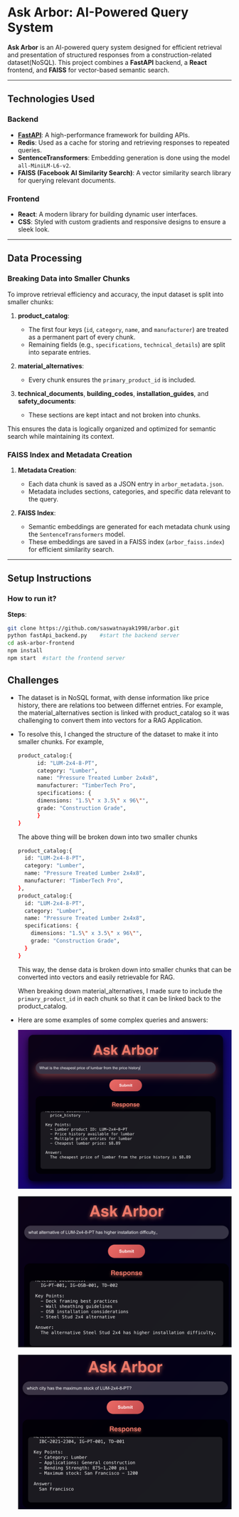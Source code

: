 # Ask Arbor: AI-Powered Query System

**Ask Arbor** is an AI-powered query system designed for efficient retrieval and presentation of structured responses from a construction-related dataset(NoSQL). This project combines a **FastAPI** backend, a **React** frontend, and **FAISS** for vector-based semantic search.

---

## Technologies Used

### Backend

- **[FastAPI](https://fastapi.tiangolo.com/)**: A high-performance framework for building APIs.
- **Redis**: Used as a cache for storing and retrieving responses to repeated queries.
- **SentenceTransformers**: Embedding generation is done using the model `all-MiniLM-L6-v2`.
- **FAISS (Facebook AI Similarity Search)**: A vector similarity search library for querying relevant documents.

### Frontend

- **React**: A modern library for building dynamic user interfaces.
- **CSS**: Styled with custom gradients and responsive designs to ensure a sleek look.

---

## Data Processing

### Breaking Data into Smaller Chunks

To improve retrieval efficiency and accuracy, the input dataset is split into smaller chunks:

1. **product_catalog**:

   - The first four keys (`id`, `category`, `name`, and `manufacturer`) are treated as a permanent part of every chunk.
   - Remaining fields (e.g., `specifications`, `technical_details`) are split into separate entries.

2. **material_alternatives**:

   - Every chunk ensures the `primary_product_id` is included.

3. **technical_documents**, **building_codes**, **installation_guides**, and **safety_documents**:
   - These sections are kept intact and not broken into chunks.

This ensures the data is logically organized and optimized for semantic search while maintaining its context.

### FAISS Index and Metadata Creation

1. **Metadata Creation**:

   - Each data chunk is saved as a JSON entry in `arbor_metadata.json`.
   - Metadata includes sections, categories, and specific data relevant to the query.

2. **FAISS Index**:
   - Semantic embeddings are generated for each metadata chunk using the `SentenceTransformers` model.
   - These embeddings are saved in a FAISS index (`arbor_faiss.index`) for efficient similarity search.

---

## Setup Instructions

### How to run it?

**Steps**:

```bash
git clone https://github.com/saswatnayak1998/arbor.git
python fastApi_backend.py    #start the backend server
cd ask-arbor-frontend
npm install
npm start  #start the frontend server
```

## Challenges

- The dataset is in NoSQL format, with dense information like price history, there are relations too between differnet entries. For example, the material_alternatives section is linked with product_catalog so it was challenging to convert them into vectors for a RAG Application.

- To resolve this, I changed the structure of the dataset to make it into smaller chunks.
  For example,

  ```bash
  product_catalog:{
        id: "LUM-2x4-8-PT",
        category: "Lumber",
        name: "Pressure Treated Lumber 2x4x8",
        manufacturer: "TimberTech Pro",
        specifications: {
        dimensions: "1.5\" x 3.5\" x 96\"",
        grade: "Construction Grade",
        }
  }
  ```

  The above thing will be broken down into two smaller chunks

  ```bash
  product_catalog:{
    id: "LUM-2x4-8-PT",
    category: "Lumber",
    name: "Pressure Treated Lumber 2x4x8",
    manufacturer: "TimberTech Pro",
  },
  product_catalog:{
    id: "LUM-2x4-8-PT",
    category: "Lumber",
    name: "Pressure Treated Lumber 2x4x8",
    specifications: {
      dimensions: "1.5\" x 3.5\" x 96\"",
      grade: "Construction Grade",
    }
  }
  ```

  This way, the dense data is broken down into smaller chunks that can be converted into vectors and easily retrievable for RAG.

  When breaking down material_alternatives, I made sure to include the `primary_product_id` in each chunk so that it can be linked back to the product_catalog.

- Here are some examples of some complex queries and answers:

  ![](./chatbot_results/proof1.png)

  ![](./chatbot_results/proof2.png)

  ![](./chatbot_results/proof3.png)
